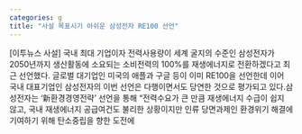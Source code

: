 ```yaml
---
categories: g
title: "사설 목표시기 아쉬운 삼성전자 RE100 선언"
---
```

[이투뉴스 사설] 국내 최대 기업이자 전력사용량이 세계 굴지의 수준인 삼성전자가 2050년까지 생산활동에 소요되는 소비전력의 100%를 재생에너지로 전환하겠다고 최근 선언했다. 글로벌 대기업인 미국의 애플과 구글 등이 이미 RE100을 선언한데 이어 국내 대표기업인 삼성전자의 이번 선언은 다행이면서도 당연한 것으로 평가되고 있다.삼성전자는 ‘新환경경영전략’ 선언을 통해 “전력수요가 큰 만큼 재생에너지 수급이 쉽지 않고, 국내 재생에너지 공급여건도 불리한 상황이지만 인류 당면과제인 환경위기 해결에 기여하기 위해 탄소중립을 향한 도전에